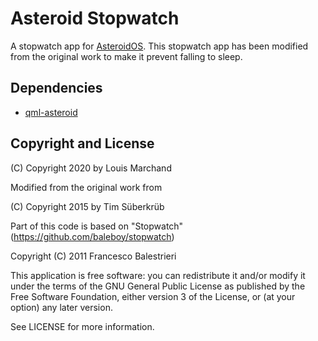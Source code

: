# Asteroid Stopwatch
A stopwatch app for [AsteroidOS](http://asteroidos.org/). This stopwatch app has been
modified from the original work to make it prevent falling to sleep.

## Dependencies
* [qml-asteroid](https://github.com/AsteroidOS/qml-asteroid)

## Copyright and License
(C) Copyright 2020 by Louis Marchand

Modified from the original work from 

(C) Copyright 2015 by Tim Süberkrüb

Part of this code is based on "Stopwatch" (https://github.com/baleboy/stopwatch)

Copyright (C) 2011 Francesco Balestrieri

This application is free software: you can redistribute it and/or modify
it under the terms of the GNU General Public License as published by
the Free Software Foundation, either version 3 of the License, or
(at your option) any later version.

See LICENSE for more information.
